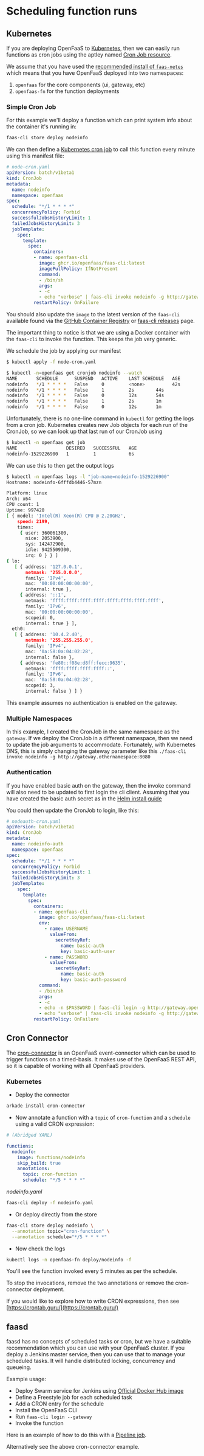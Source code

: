 # Scheduling function runs

## Kubernetes

If you are deploying OpenFaaS to [Kubernetes][k8s], then we can easily run functions as cron jobs using the aptley named [Cron Job resource][k8scron].

We assume that you have used the [recommended install of `faas-netes`][faasdeploy] which means that you have OpenFaaS deployed into two namespaces:

1.  `openfaas` for the core components (ui, gateway, etc)
2.  `openfaas-fn` for the function deployments

### Simple Cron Job

For this example we'll deploy a function which can print system info about the container it's running in:

```bash
faas-cli store deploy nodeinfo
```

We can then define a [Kubernetes cron job](https://kubernetes.io/docs/concepts/workloads/controllers/cron-jobs/) to call this function every minute using this manifest file:

```yaml
# node-cron.yaml
apiVersion: batch/v1beta1
kind: CronJob
metadata:
  name: nodeinfo
  namespace: openfaas
spec:
  schedule: "*/1 * * * *"
  concurrencyPolicy: Forbid
  successfulJobsHistoryLimit: 1
  failedJobsHistoryLimit: 3
  jobTemplate:
    spec:
      template:
        spec:
          containers:
          - name: openfaas-cli
            image: ghcr.io/openfaas/faas-cli:latest
            imagePullPolicy: IfNotPresent
            command:
            - /bin/sh
            args:
            - -c
            - echo "verbose" | faas-cli invoke nodeinfo -g http://gateway.openfaas:8080
          restartPolicy: OnFailure
```

You should also update the `image` to the latest version of the `faas-cli` available found via the [GitHub Container Registry](https://github.com/orgs/openfaas/packages/container/package/faas-cli) or [faas-cli releases](https://github.com/openfaas/faas-cli/releases) page.

The important thing to notice is that we are using a Docker container with the `faas-cli` to invoke the function. This keeps the job very generic.

We schedule the job by applying our manifest

```sh
$ kubectl apply -f node-cron.yaml

$ kubectl -n=openfaas get cronjob nodeinfo --watch
NAME       SCHEDULE      SUSPEND   ACTIVE    LAST SCHEDULE   AGE
nodeinfo   */1 * * * *   False     0         <none>          42s
nodeinfo   */1 * * * *   False     1         2s        44s
nodeinfo   */1 * * * *   False     0         12s       54s
nodeinfo   */1 * * * *   False     1         2s        1m
nodeinfo   */1 * * * *   False     0         12s       1m
```

Unfortunately, there is no one-line command in `kubectl` for getting the logs from a cron job. Kubernetes creates new Job objects for each run of the CronJob, so we can look up that last run of our CronJob using

```sh
$ kubectl -n openfaas get job
NAME                  DESIRED   SUCCESSFUL   AGE
nodeinfo-1529226900   1         1            6s
```

We can use this to then get the output logs

```sh
$ kubectl -n openfaas logs -l "job-name=nodeinfo-1529226900"
Hostname: nodeinfo-6fffdb4446-57mzn

Platform: linux
Arch: x64
CPU count: 1
Uptime: 997420
[ { model: 'Intel(R) Xeon(R) CPU @ 2.20GHz',
    speed: 2199,
    times:
     { user: 360061300,
       nice: 2053900,
       sys: 142472900,
       idle: 9425509300,
       irq: 0 } } ]
{ lo:
   [ { address: '127.0.0.1',
       netmask: '255.0.0.0',
       family: 'IPv4',
       mac: '00:00:00:00:00:00',
       internal: true },
     { address: '::1',
       netmask: 'ffff:ffff:ffff:ffff:ffff:ffff:ffff:ffff',
       family: 'IPv6',
       mac: '00:00:00:00:00:00',
       scopeid: 0,
       internal: true } ],
  eth0:
   [ { address: '10.4.2.40',
       netmask: '255.255.255.0',
       family: 'IPv4',
       mac: '0a:58:0a:04:02:28',
       internal: false },
     { address: 'fe80::f08e:d8ff:fecc:9635',
       netmask: 'ffff:ffff:ffff:ffff::',
       family: 'IPv6',
       mac: '0a:58:0a:04:02:28',
       scopeid: 3,
       internal: false } ] }
```

This example assumes no authentication is enabled on the gateway.

### Multiple Namespaces

In this example, I created the CronJob in the same namespace as the `gateway`. If we deploy the CronJob in a different namespace, then we need to update the job arguments to accommodate. Fortunately, with Kubernetes DNS, this is simply changing the gateway parameter like this `./faas-cli invoke nodeinfo -g http://gateway.othernamespace:8080`

### Authentication

If you have enabled basic auth on the gateway, then the invoke command will also need to be updated to first login the cli client. Assuming that you have created the basic auth secret as in the [Helm install guide](https://github.com/openfaas/faas-netes/tree/master/chart/openfaas#secure-the-gateway-administrative-api-and-ui-with-basic-auth)

You could then update the CronJob to login, like this:

```yaml
# nodeauth-cron.yaml
apiVersion: batch/v1beta1
kind: CronJob
metadata:
  name: nodeinfo-auth
  namespace: openfaas
spec:
  schedule: "*/1 * * * *"
  concurrencyPolicy: Forbid
  successfulJobsHistoryLimit: 1
  failedJobsHistoryLimit: 3
  jobTemplate:
    spec:
      template:
        spec:
          containers:
          - name: openfaas-cli
            image: ghcr.io/openfaas/faas-cli:latest
            env:
              - name: USERNAME
                valueFrom:
                  secretKeyRef:
                    name: basic-auth
                    key: basic-auth-user
              - name: PASSWORD
                valueFrom:
                  secretKeyRef:
                    name: basic-auth
                    key: basic-auth-password
            command:
            - /bin/sh
            args:
            - -c
            - echo -n $PASSWORD | faas-cli login -g http://gateway.openfaas:8080 -u $USERNAME --password-stdin
            - echo "verbose" | faas-cli invoke nodeinfo -g http://gateway.openfaas:8080
          restartPolicy: OnFailure
```

[k8s]: https://kubernetes.io/ "Kubernetes"
[k8scron]: https://kubernetes.io/docs/concepts/workloads/controllers/cron-jobs/ "Kuberenetes CRON Jobs"
[k8sjob]: https://kubernetes.io/docs/concepts/workloads/controllers/cron-jobs/ "Kuberenetes Jobs"
[faasdeploy]: https://github.com/openfaas/faas-netes/tree/master/chart/openfaas#deploy-openfaas
[nodeinfo]: https://github.com/openfaas/faas/tree/master/sample-functions/NodeInfo

## Cron Connector

The [cron-connector](https://github.com/openfaas/cron-connector) is an OpenFaaS event-connector which can be used to trigger functions on a timed-basis. It makes use of the OpenFaaS REST API, so it is capable of working with all OpenFaaS providers.

### Kubernetes

* Deploy the connector

```sh
arkade install cron-connector
```

* Now annotate a function with a `topic` of `cron-function` and a `schedule` using a valid CRON expression:

```yaml
# (Abridged YAML)

functions:
  nodeinfo:
    image: functions/nodeinfo
    skip_build: true
    annotations:
      topic: cron-function
      schedule: "*/5 * * * *"
```
*nodeinfo.yaml*

```sh
faas-cli deploy -f nodeinfo.yaml
```

* Or deploy directly from the store

```sh
faas-cli store deploy nodeinfo \
  --annotation topic="cron-function" \
  --annotation schedule="*/5 * * * *"
```

* Now check the logs

```sh
kubectl logs -n openfaas-fn deploy/nodeinfo -f
```

You'll see the function invoked every 5 minutes as per the schedule.

To stop the invocations, remove the two annotations or remove the cron-connector deployment.

If you would like to explore how to write CRON expressions, then see [https://crontab.guru/](https://crontab.guru/)

## faasd

faasd has no concepts of scheduled tasks or cron, but we have a suitable recommendation which you can use with your OpenFaaS cluster. If you deploy a Jenkins master service, then you can use that to manage your scheduled tasks. It will handle distributed locking, concurrency and queueing.

Example usage:

* Deploy Swarm service for Jenkins using [Official Docker Hub image](https://hub.docker.com/r/jenkins/jenkins/)
* Define a Freestyle job for each scheduled task
* Add a CRON entry for the schedule
* Install the OpenFaaS CLI
* Run `faas-cli login --gateway`
* Invoke the function

Here is an example of how to do this with a [Pipeline job](https://gist.github.com/alexellis/dfa1b8790ac3d26614e342746c64cbc8).

Alternatively see the above cron-connector example.
